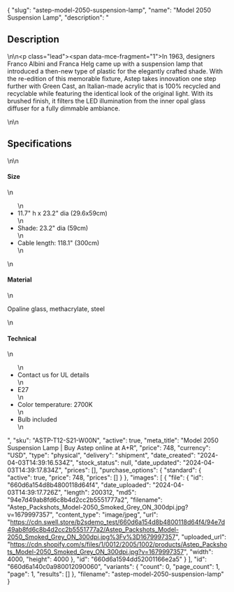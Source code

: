 {
  "slug": "astep-model-2050-suspension-lamp",
  "name": "Model 2050 Suspension Lamp",
  "description": "<h2>Description</h2>\n<!-- split -->\n<p class=\"lead\"><span data-mce-fragment=\"1\">In 1963, designers Franco Albini and Franca Helg came up with a suspension lamp that introduced a then-new type of plastic for the elegantly crafted shade. With the re-edition of this memorable fixture, Astep takes innovation one step further with Green Cast, an Italian-made acrylic that is 100% recycled and recyclable while featuring the identical look of the original light. With its brushed finish, it filters the LED illumination from the inner opal glass diffuser for a fully dimmable ambiance.</span></p>\n<!-- split -->\n<h2>Specifications</h2>\n<!-- split -->\n<h4>Size</h4>\n<ul>\n<li>11.7\" h x 23.2\" dia (29.6x59cm)</li>\n<li>Shade: 23.2\" dia (59cm)</li>\n<li>Cable length: 118.1\" (300cm)</li>\n</ul>\n<h4>Material</h4>\n<p>Opaline glass, methacrylate, steel</p>\n<h4>Technical</h4>\n<ul>\n<li>Contact us for UL details</li>\n<li>E27</li>\n<li>Color temperature: 2700K</li>\n<li>Bulb included</li>\n</ul>",
  "sku": "ASTP-T12-S21-W00N",
  "active": true,
  "meta_title": "Model 2050 Suspension Lamp | Buy Astep online at A+R",
  "price": 748,
  "currency": "USD",
  "type": "physical",
  "delivery": "shipment",
  "date_created": "2024-04-03T14:39:16.534Z",
  "stock_status": null,
  "date_updated": "2024-04-03T14:39:17.834Z",
  "prices": [],
  "purchase_options": {
    "standard": {
      "active": true,
      "price": 748,
      "prices": []
    }
  },
  "images": [
    {
      "file": {
        "id": "660d6a154d8b4800118d64f4",
        "date_uploaded": "2024-04-03T14:39:17.726Z",
        "length": 200312,
        "md5": "94e7d49ab8fd6c8b4d2cc2b5551777a2",
        "filename": "Astep_Packshots_Model-2050_Smoked_Grey_ON_300dpi.jpg?v=1679997357",
        "content_type": "image/jpeg",
        "url": "https://cdn.swell.store/b2sdemo_test/660d6a154d8b4800118d64f4/94e7d49ab8fd6c8b4d2cc2b5551777a2/Astep_Packshots_Model-2050_Smoked_Grey_ON_300dpi.jpg%3Fv%3D1679997357",
        "uploaded_url": "https://cdn.shopify.com/s/files/1/0012/2005/1002/products/Astep_Packshots_Model-2050_Smoked_Grey_ON_300dpi.jpg?v=1679997357",
        "width": 4000,
        "height": 4000
      },
      "id": "660d6a1594dd52001166e2a5"
    }
  ],
  "id": "660d6a140c0a980012090060",
  "variants": {
    "count": 0,
    "page_count": 1,
    "page": 1,
    "results": []
  },
  "filename": "astep-model-2050-suspension-lamp"
}